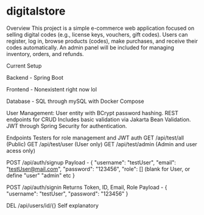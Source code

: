 # digitalstore

Overview
This project is a simple e-commerce web application focused on selling digital codes (e.g., license keys, vouchers, gift codes). Users can register, log in, browse products (codes), make purchases, and receive their codes automatically. An admin panel will be included for managing inventory, orders, and refunds.

Current Setup 

Backend - Spring Boot

Frontend - Nonexistent right now lol

Database - SQL through mySQL with Docker Compose

User Management:
User entity with BCrypt password hashing.
REST endpoints for CRUD
Includes basic validation via Jakarta Bean Validation.
JWT through Spring Security for authentication.

Endpoints
Testers for role management and JWT auth
GET /api/test/all (Public)
GET /api/test/user (User only)
GET /api/test/admin (Admin and user acess only)

POST /api/auth/signup 
Payload - 
{ "username": "testUser",
  "email": "testUser@mail.com",
  "password": "123456",
  "role": [] (blank for User, or define "user" "admin" etc
  }

POST /api/auth/signin
Returns Token, ID, Email, Role
Payload -
{
  "username": "testUser",
  "password": "123456"
}

DEL /api/users/id/{}
Self explanatory

